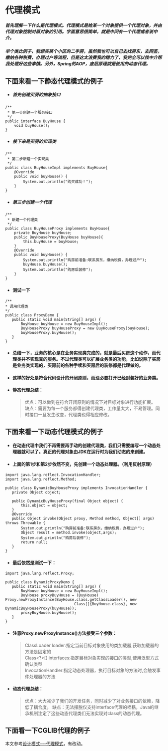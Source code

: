 # 代理模式  
##### 首先理解一下什么是代理模式。代理模式是给某一个对象提供一个代理对象，并由代理对象控制对原对象的引用。字面意思很简单，就是中间有一个代理或者说中介。
##### 举个类比例子，我想买某个小区的二手房，虽然我也可以自己去找房东，去网签，缴纳各种税费，办理过户等流程，但是这太浪费我的精力了，我完全可以找中介帮我处理好这些事情。另外，Spring的AOP，底层原理就是使用的动态代理。
## 下面来看一下静态代理模式的例子  
* ##### 首先创建买房的抽象接口  
```
/**
 * 第一步创建一个服务接口
 */
public interface BuyHouse {
    void buyHouse();
}
```
* ##### 接下来是买房的实现类
```
/**
 * 第二步新建一个实现类
 */
public class BuyHouseImpl implements BuyHouse{
    @Override
    public void buyHouse() {
        System.out.println("购买成功！");
    }
}
```
* ##### 第三步创建一个代理 
```
/**
 * 新建一个代理类
 */
public class BuyHouseProxy implements BuyHouse{
    private BuyHouse buyHouse;
    public BuyHouseProxy(BuyHouse buyHouse){
        this.buyHouse = buyHouse;
    }
    @Override
    public void buyHouse() {
        System.out.println("购房前准备:联系房东，缴纳税费，办理过户");
        buyHouse.buyHouse();
        System.out.println("购房后装修");
    }
}
```
 * #### 测试一下  
 ```
 /**
 * 调用代理类
 */
public class ProxyDemo {
    public static void main(String[] args) {
        BuyHouse buyHouse = new BuyHouseImpl();
        BuyHouseProxy buyHouseProxy = new BuyHouseProxy(buyHouse);
        buyHouseProxy.buyHouse();
    }
}
 ```
 
 * #### 总结一下，业务的核心是在业务实现类完成的，就是最后买房这个动作，而代理类并不实现真的服务。不过代理类可以扩展业务类的功能，比如说除了买房是业务类实现的，买房前的各种手续和买房后的装修都是代理做的。
 * #### 这样的好处是符合代码设计的开闭原则，而没必要打开已经封装好的业务类。
 * #### 静态代理总结：  
   > 优点：可以做到在符合开闭原则的情况下对目标对象进行功能扩展。  
   > 缺点：需要为每一个服务都得创建代理类，工作量太大，不易管理。同时接口一旦发生改变，代理类也得相应修改。 
 ## 下面来看一下动态代理模式的例子  
 * #### 在动态代理中我们不再需要再手动的创建代理类，我们只需要编写一个动态处理器就可以了。真正的代理对象由JDK在运行时为我们动态的来创建。
 * #### 上面的第1步和第2步依然不变，先创建一个动态处理器。（利用反射原理）
 ```
import java.lang.reflect.InvocationHandler;
import java.lang.reflect.Method;

public class DynamicBuyHouseProxy implements InvocationHandler {
    private Object object;

    public DynamicBuyHouseProxy(final Object object) {
        this.object = object;
    }
    @Override
    public Object invoke(Object proxy, Method method, Object[] args) throws Throwable {
        System.out.println("购房前准备:联系房东，缴纳税费，办理过户");
        Object result = method.invoke(object,args);
        System.out.println("购房后装修");
        return null;
    }
}
 ```
 * #### 最后依然是测试一下：
 ```
import java.lang.reflect.Proxy;

public class DynamicProxyDemo {
    public static void main(String[] args) {
        BuyHouse buyHouse = new BuyHouseImpl();
        BuyHouse proxyBuyHouse = (BuyHouse) Proxy.newProxyInstance(BuyHouse.class.getClassLoader(), new
                                Class[]{BuyHouse.class}, new DynamicBuyHouseProxy(buyHouse));
        proxyBuyHouse.buyHouse();
    }
}
 ```
* #### 注意Proxy.newProxyInstance()方法接受三个参数：  
  > ClassLoader loader:指定当前目标对象使用的类加载器,获取加载器的方法是固定的  
  > Class<?>[] interfaces:指定目标对象实现的接口的类型,使用泛型方式确认类型  
  > InvocationHandler:指定动态处理器，执行目标对象的方法时,会触发事件处理器的方法
 * #### 动态代理总结：  
   > 优点：大大减少了我们的开发任务，同时减少了对业务接口的依赖，降低了耦合度。
   > 缺点：无法摆脱仅支持interface代理的桎梏，Java的继承机制注定了这些动态代理类们无法实现对class的动态代理。
   
## 下面看一下CGLIB代理的例子





本文参考[设计模式---代理模式](https://www.cnblogs.com/daniels/p/8242592.html)，有改动。
 
